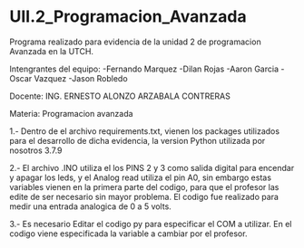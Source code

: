 # UII.2_Programacion_Avanzada
Programa realizado para evidencia de la unidad 2 de programacion Avanzada en la UTCH.

Intengrantes del equipo:
-Fernando Marquez
-Dilan Rojas
-Aaron Garcia
-Oscar Vazquez
-Jason Robledo

Docente:
ING. ERNESTO ALONZO ARZABALA CONTRERAS

Materia:
Programacion avanzada

1.- Dentro de el archivo requirements.txt, vienen los packages utilizados para
el desarrollo de dicha evidencia, la version Python utilizada por nosotros 3.7.9

2.- El archivo .INO utiliza el los PINS 2 y 3 como salida digital para encendar y apagar los leds, y el Analog read utiliza el pin A0, sin embargo estas variables vienen en la primera parte del codigo, para que el profesor las edite de ser necesario sin mayor problema. El codigo fue realizado para medir una entrada analogica de 0 a 5 volts.

3.- Es necesario Editar el codigo py para especificar el COM a utilizar. En el codigo viene especificada la variable a cambiar por el profesor.